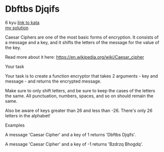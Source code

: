# Dbftbs Djqifs
6 kyu
[link to kata](https://www.codewars.com/kata/546937989c0b6ab3c5000183/train/javascript)
<br>
[my solution](./kata.js)

Caesar Ciphers are one of the most basic forms of encryption. It consists of a message and a key, and it shifts the letters of the message for the value of the key.

Read more about it here: https://en.wikipedia.org/wiki/Caesar_cipher

Your task

Your task is to create a function encryptor that takes 2 arguments - key and message - and returns the encrypted message.

Make sure to only shift letters, and be sure to keep the cases of the letters the same. All punctuation, numbers, spaces, and so on should remain the same.

Also be aware of keys greater than 26 and less than -26. There's only 26 letters in the alphabet!

Examples

A message 'Caesar Cipher' and a key of 1 returns 'Dbftbs Djqifs'.

A message 'Caesar Cipher' and a key of -1 returns 'Bzdrzq Bhogdq'.